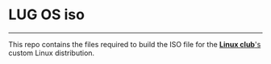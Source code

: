 # LUG OS iso
---
This repo contains the files required to build the ISO file for the [**Linux club**'s](https://lugvitc.org) custom Linux distribution.
